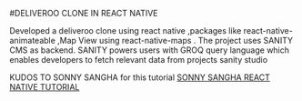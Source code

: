 #DELIVEROO CLONE IN REACT NATIVE 

Developed a deliveroo clone using react native ,packages like react-native-animateable ,Map View using react-native-maps . The project uses SANITY CMS as backend. SANITY powers users with GROQ query language which enables developers to fetch relevant data from projects sanity studio

KUDOS TO SONNY SANGHA for this tutorial [SONNY SANGHA REACT NATIVE TUTORIAL](https://youtu.be/AkEnidfZnCU?si=WtxdvmomTc0uz9d_)

